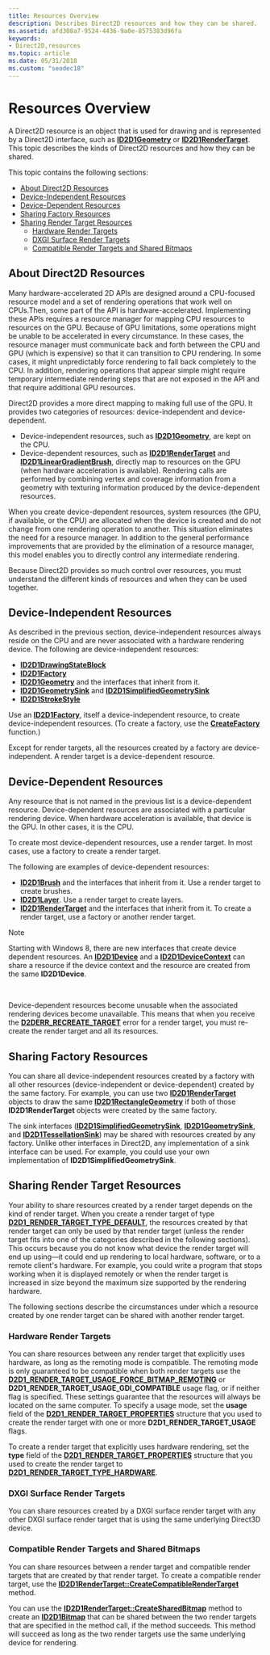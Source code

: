```yaml
---
title: Resources Overview
description: Describes Direct2D resources and how they can be shared.
ms.assetid: afd308a7-9524-4436-9a0e-8575383d96fa
keywords:
- Direct2D,resources
ms.topic: article
ms.date: 05/31/2018
ms.custom: "seodec18"
---
```


# Resources Overview

A Direct2D resource is an object that is used for drawing and is represented by a Direct2D interface, such as [**ID2D1Geometry**](/windows/win32/api/d2d1/nn-d2d1-id2d1geometry) or [**ID2D1RenderTarget**](/windows/win32/api/d2d1/nn-d2d1-id2d1rendertarget). This topic describes the kinds of Direct2D resources and how they can be shared.

This topic contains the following sections:

-   [About Direct2D Resources](#about-direct2d-resources)
-   [Device-Independent Resources](#device-independent-resources)
-   [Device-Dependent Resources](#device-dependent-resources)
-   [Sharing Factory Resources](#sharing-factory-resources)
-   [Sharing Render Target Resources](#sharing-render-target-resources)
    -   [Hardware Render Targets](#hardware-render-targets)
    -   [DXGI Surface Render Targets](#dxgi-surface-render-targets)
    -   [Compatible Render Targets and Shared Bitmaps](#compatible-render-targets-and-shared-bitmaps)

## About Direct2D Resources

Many hardware-accelerated 2D APIs are designed around a CPU-focused resource model and a set of rendering operations that work well on CPUs.Then, some part of the API is hardware-accelerated. Implementing these APIs requires a resource manager for mapping CPU resources to resources on the GPU. Because of GPU limitations, some operations might be unable to be accelerated in every circumstance. In these cases, the resource manager must communicate back and forth between the CPU and GPU (which is expensive) so that it can transition to CPU rendering. In some cases, it might unpredictably force rendering to fall back completely to the CPU. In addition, rendering operations that appear simple might require temporary intermediate rendering steps that are not exposed in the API and that require additional GPU resources.

Direct2D provides a more direct mapping to making full use of the GPU. It provides two categories of resources: device-independent and device-dependent.

-   Device-independent resources, such as [**ID2D1Geometry**](/windows/win32/api/d2d1/nn-d2d1-id2d1geometry), are kept on the CPU.
-   Device-dependent resources, such as [**ID2D1RenderTarget**](/windows/win32/api/d2d1/nn-d2d1-id2d1rendertarget) and [**ID2D1LinearGradientBrush**](/windows/win32/api/d2d1/nn-d2d1-id2d1lineargradientbrush), directly map to resources on the GPU (when hardware acceleration is available). Rendering calls are performed by combining vertex and coverage information from a geometry with texturing information produced by the device-dependent resources.

When you create device-dependent resources, system resources (the GPU, if available, or the CPU) are allocated when the device is created and do not change from one rendering operation to another. This situation eliminates the need for a resource manager. In addition to the general performance improvements that are provided by the elimination of a resource manager, this model enables you to directly control any intermediate rendering.

Because Direct2D provides so much control over resources, you must understand the different kinds of resources and when they can be used together.

## Device-Independent Resources

As described in the previous section, device-independent resources always reside on the CPU and are never associated with a hardware rendering device. The following are device-independent resources:

-   [**ID2D1DrawingStateBlock**](/windows/win32/api/d2d1/nn-d2d1-id2d1drawingstateblock)
-   [**ID2D1Factory**](/windows/win32/api/d2d1/nn-d2d1-id2d1factory)
-   [**ID2D1Geometry**](/windows/win32/api/d2d1/nn-d2d1-id2d1geometry) and the interfaces that inherit from it.
-   [**ID2D1GeometrySink**](/windows/win32/api/d2d1/nn-d2d1-id2d1geometrysink) and [**ID2D1SimplifiedGeometrySink**](/windows/win32/api/d2d1/nn-d2d1-id2d1simplifiedgeometrysink)
-   [**ID2D1StrokeStyle**](/windows/win32/api/d2d1/nn-d2d1-id2d1strokestyle)

Use an [**ID2D1Factory**](/windows/win32/api/d2d1/nn-d2d1-id2d1factory), itself a device-independent resource, to create device-independent resources. (To create a factory, use the [**CreateFactory**](/windows/desktop/api/d2d1/nf-d2d1-d2d1createfactory) function.)

Except for render targets, all the resources created by a factory are device-independent. A render target is a device-dependent resource.

## Device-Dependent Resources

Any resource that is not named in the previous list is a device-dependent resource. Device-dependent resources are associated with a particular rendering device. When hardware acceleration is available, that device is the GPU. In other cases, it is the CPU.

To create most device-dependent resources, use a render target. In most cases, use a factory to create a render target.

The following are examples of device-dependent resources:

-   [**ID2D1Brush**](/windows/win32/api/d2d1/nn-d2d1-id2d1brush) and the interfaces that inherit from it. Use a render target to create brushes.
-   [**ID2D1Layer**](/windows/win32/api/d2d1/nn-d2d1-id2d1layer). Use a render target to create layers.
-   [**ID2D1RenderTarget**](/windows/win32/api/d2d1/nn-d2d1-id2d1rendertarget) and the interfaces that inherit from it. To create a render target, use a factory or another render target.

> [!Note]  
> Starting with Windows 8, there are new interfaces that create device dependent resources. An [**ID2D1Device**](/windows/win32/api/d2d1_1/nn-d2d1_1-id2d1device) and a [**ID2D1DeviceContext**](/windows/win32/api/d2d1_1/nn-d2d1_1-id2d1devicecontext) can share a resource if the device context and the resource are created from the same **ID2D1Device**.

 

Device-dependent resources become unusable when the associated rendering devices become unavailable. This means that when you receive the [**D2DERR\_RECREATE\_TARGET**](direct2d-error-codes.md) error for a render target, you must re-create the render target and all its resources.

## Sharing Factory Resources

You can share all device-independent resources created by a factory with all other resources (device-independent or device-dependent) created by the same factory. For example, you can use two [**ID2D1RenderTarget**](/windows/win32/api/d2d1/nn-d2d1-id2d1rendertarget) objects to draw the same [**ID2D1RectangleGeometry**](/windows/win32/api/d2d1/nn-d2d1-id2d1rectanglegeometry) if both of those **ID2D1RenderTarget** objects were created by the same factory.

The sink interfaces ([**ID2D1SimplifiedGeometrySink**](/windows/win32/api/d2d1/nn-d2d1-id2d1simplifiedgeometrysink), [**ID2D1GeometrySink**](/windows/win32/api/d2d1/nn-d2d1-id2d1geometrysink), and [**ID2D1TessellationSink**](/windows/win32/api/d2d1/nn-d2d1-id2d1tessellationsink)) may be shared with resources created by any factory. Unlike other interfaces in Direct2D, any implementation of a sink interface can be used. For example, you could use your own implementation of **ID2D1SimplifiedGeometrySink**.

## Sharing Render Target Resources

Your ability to share resources created by a render target depends on the kind of render target. When you create a render target of type [**D2D1\_RENDER\_TARGET\_TYPE\_DEFAULT**](/windows/desktop/api/d2d1/ne-d2d1-d2d1_render_target_type), the resources created by that render target can only be used by that render target (unless the render target fits into one of the categories described in the following sections). This occurs because you do not know what device the render target will end up using—it could end up rendering to local hardware, software, or to a remote client's hardware. For example, you could write a program that stops working when it is displayed remotely or when the render target is increased in size beyond the maximum size supported by the rendering hardware.

The following sections describe the circumstances under which a resource created by one render target can be shared with another render target.

### Hardware Render Targets

You can share resources between any render target that explicitly uses hardware, as long as the remoting mode is compatible. The remoting mode is only guaranteed to be compatible when both render targets use the [**D2D1\_RENDER\_TARGET\_USAGE\_FORCE\_BITMAP\_REMOTING**](/windows/desktop/api/d2d1/ne-d2d1-d2d1_render_target_usage) or **D2D1\_RENDER\_TARGET\_USAGE\_GDI\_COMPATIBLE** usage flag, or if neither flag is specified. These settings guarantee that the resources will always be located on the same computer. To specify a usage mode, set the **usage** field of the [**D2D1\_RENDER\_TARGET\_PROPERTIES**](/windows/desktop/api/d2d1/ns-d2d1-d2d1_render_target_properties) structure that you used to create the render target with one or more **D2D1\_RENDER\_TARGET\_USAGE** flags.

To create a render target that explicitly uses hardware rendering, set the **type** field of the [**D2D1\_RENDER\_TARGET\_PROPERTIES**](/windows/desktop/api/d2d1/ns-d2d1-d2d1_render_target_properties) structure that you used to create the render target to [**D2D1\_RENDER\_TARGET\_TYPE\_HARDWARE**](/windows/desktop/api/d2d1/ne-d2d1-d2d1_render_target_type).

### DXGI Surface Render Targets

You can share resources created by a DXGI surface render target with any other DXGI surface render target that is using the same underlying Direct3D device.

### Compatible Render Targets and Shared Bitmaps

You can share resources between a render target and compatible render targets that are created by that render target. To create a compatible render target, use the [**ID2D1RenderTarget::CreateCompatibleRenderTarget**](/windows/desktop/api/d2d1/nf-d2d1-id2d1rendertarget-createcompatiblerendertarget(id2d1bitmaprendertarget)) method.

You can use the [**ID2D1RenderTarget::CreateSharedBitmap**](/windows/win32/api/d2d1/nf-d2d1-id2d1rendertarget-createsharedbitmap) method to create an [**ID2D1Bitmap**](/windows/win32/api/d2d1/nn-d2d1-id2d1bitmap) that can be shared between the two render targets that are specified in the method call, if the method succeeds. This method will succeed as long as the two render targets use the same underlying device for rendering.

 

 
